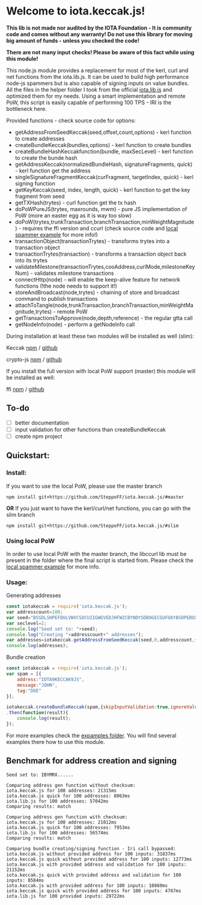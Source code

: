# Welcome to iota.keccak.js!

**This lib is not made nor audited by the IOTA Foundation - It is community code and comes without any warranty! Do not use this library for moving big amount of funds - unless you checked the code!**

**There are not many input checks! Please be aware of this fact while using this module!**

This node.js module provides a replacement for most of the kerl, curl and net functions from the iota.lib.js. It can be used to build high performance node-js spammers but is also capable of signing inputs on value bundles. All the files in the helper folder I took from the official [iota.lib.js](https://github.com/iotaledger/iota.lib.js) and optimized them for my needs. Using a smart implementation and remote PoW, this script is easily capable of performing 100 TPS - IRI is the bottleneck here.

Provided functions - check source code for options:
- getAddressFromSeedKeccak(seed,offset,count,options) - kerl function to create addresses
- createBundleKeccak(bundles,options) - kerl function to create bundles
- createBundleHashKeccakfunction(bundle, maxSecLevel) - kerl function to create the bunde hash
- getAddressKeccak(normalizedBundleHash, signatureFragments, quick) - kerl function get the address
- singleSignatureFragmentKeccak(curFragment, targetIndex, quick) - kerl signing function
- getKeyKeccak(seed, index, length, quick) - kerl function to get the key fragment from seed
- getTXHash(trytes) - curl function get the tx hash
- doPoWPureJS(trytes, maxrounds, mwm) - pure JS implementation of PoW (more an easter egg as it is way too slow)
- doPoW(trytes,trunkTransaction,branchTransaction,minWeightMagnitude) - requires the ffi version and ccurl (check source code and [local spammer example](https://github.com/SteppoFF/iota.keccak.js/tree/master/examples/local_spammer.js) for more info!)
- transactionObject(transactionTrytes) - transforms trytes into a transaction object
- transactionTrytes(transaction) - transforms a transaction object back into its trytes
- validateMilestone(transactionTrytes,cooAddress,curlMode,milestoneKeyNum) - validates milestone transactions
- connectHttp(node) - will enable the keep-alive feature for network functions (!the node needs to support it!)
- storeAndBroadcast(node,trytes) - chaining of store and broadcast command to publish transactions
- attachToTangle(node,trunkTransaction,branchTransaction,minWeightMagnitude,trytes) - remote PoW
- getTransactionsToApprove(node,depth,reference) - the regular gtta call
- getNodeInfo(node) - perform a getNodeInfo call

During installation at least these two modules will be installed as well (slim):

Keccak [npm](https://www.npmjs.com/package/keccak) / [github](https://github.com/cryptocoinjs/keccak)

crypto-js [npm](https://www.npmjs.com/package/crypto-js) / [github](https://github.com/brix/crypto-js)

If you install the full version with local PoW support (master) this module will be installed as well:

ffi [npm](https://www.npmjs.com/package/ffi) / [github](https://github.com/node-ffi/node-ffi)

## To-do

 - [ ] better documentation
 - [ ] input validation for other functions than createBundleKeccak
 - [ ] create npm project

## Quickstart: 

### Install:
If you want to use the local PoW, please use the master branch

<pre><code>npm install git+https://github.com/SteppoFF/iota.keccak.js/#master</code></pre>
 **OR**
If you just want to have the kerl/curl/net functions, you can go with the slim branch

<pre><code>npm install git+https://github.com/SteppoFF/iota.keccak.js/#slim</code></pre>

### Using local PoW
In order to use local PoW with the master branch, the libccurl lib must be present in the folder
where the final script is started from. Please check the [local spammer example](https://github.com/SteppoFF/iota.keccak.js/tree/master/examples/local_spammer.js) for more info.

### Usage:
Generating addresses
```js
const iotakeccak = require('iota.keccak.js');
var addresscount=100;
var seed="BSSDLSHPEFDULVWVCSDCUIIGWGVEDJHFWZCBYNDYSDB9GECGUFGKYBSOPEBUXVJUX9QGEBHKKZCTYH9VX";
var seclevel=2;
console.log("Seed set to: "+seed);
console.log("Creating "+addresscount+" addresses");
var addresses=iotakeccak.getAddressFromSeedKeccak(seed,0,addresscount,{secLevel:seclevel,quick:false});
console.log(addresses);
```
Bundle creation
```js
const iotakeccak = require('iota.keccak.js');
var spam = [{
    address:"IOTA9KECCAK9JS",
    message:"JOHN",
    tag:"DOE"
}];

iotakeccak.createBundleKeccak(spam,{skipInputValidation:true,ignoreValue:false,quick:true})
.then(function(result){
	console.log(result);
});
```
For more examples check the [expamples folder](https://github.com/SteppoFF/iota.keccak.js/tree/master/examples).
You will find several examples there how to use this module.

## Benchmark for address creation and signing
```
Seed set to: IBYMRX......

Comparing address gen function without checksum:
iota.keccak.js for 100 addresses: 21315ms
iota.keccak.js quick for 100 addresses: 8063ms
iota.lib.js for 100 addresses: 57042ms
Comparing results: match

Comparing address gen function with checksum:
iota.keccak.js for 100 addresses: 21012ms
iota.keccak.js quick for 100 addresses: 7953ms
iota.lib.js for 100 addresses: 56574ms
Comparing results: match

Comparing bundle creating/signing function - Iri call bypassed:
iota.keccak.js without provided address for 100 inputs: 31837ms
iota.keccak.js quick without provided address for 100 inputs: 12773ms
iota.keccak.js with provided address and validation for 100 inputs: 21152ms
iota.keccak.js quick with provided address and validation for 100 inputs: 8584ms
iota.keccak.js with provided address for 100 inputs: 10869ms
iota.keccak.js quick with provided address for 100 inputs: 4767ms
iota.lib.js for 100 provided inputs: 29722ms
```
